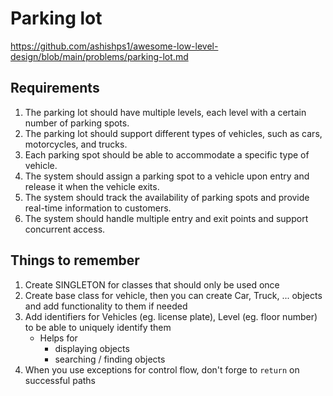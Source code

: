 # Parking lot

https://github.com/ashishps1/awesome-low-level-design/blob/main/problems/parking-lot.md

## Requirements

1. The parking lot should have multiple levels, each level with a certain number of parking spots.
2. The parking lot should support different types of vehicles, such as cars, motorcycles, and trucks.
3. Each parking spot should be able to accommodate a specific type of vehicle.
4. The system should assign a parking spot to a vehicle upon entry and release it when the vehicle exits.
5. The system should track the availability of parking spots and provide real-time information to customers.
6. The system should handle multiple entry and exit points and support concurrent access.

## Things to remember

1. Create SINGLETON for classes that should only be used once
2. Create base class for vehicle, then you can create Car, Truck, ... objects and add functionality to them if needed
3. Add identifiers for Vehicles (eg. license plate), Level (eg. floor number) to be able to uniquely identify them
    - Helps for 
        - displaying objects
        - searching / finding objects
4. When you use exceptions for control flow, don't forge to `return` on successful paths